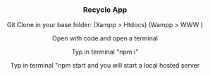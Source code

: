 
<h3 align="center">Recycle App</h3>

<p align="center">Git Clone in your base folder: (Xampp > Htdocs) (Wampp > WWW )</p>

<p align="center">Open with code and open a terminal</p>
<p align="center">Typ in terminal "npm i"</p>
<p align="center">Typ in terminal "npm start and you will start a local hosted server</p>




